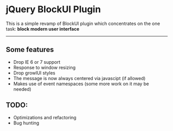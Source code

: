jQuery BlockUI Plugin
=======

This is a simple revamp of BlockUI plugin which concentrates on the one task: **block modern user interface**

___


Some features
----

* Drop IE 6 or 7 support
* Response to window resizing
* Drop growlUI styles
* The message is now always centered via javascipt (if allowed)
* Makes use of event namespaces (some more work on it may be needed)

TODO:
----

* Optimizations and refactoring
* Bug hunting
